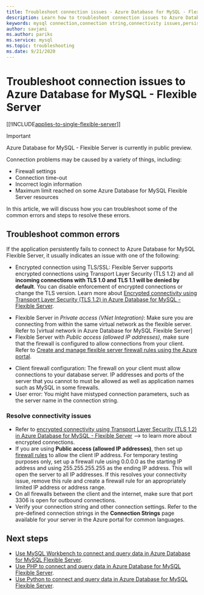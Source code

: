 ```yaml
---
title: Troubleshoot connection issues - Azure Database for MySQL - Flexible Server
description: Learn how to troubleshoot connection issues to Azure Database for MySQL Flexible Server.
keywords: mysql connection,connection string,connectivity issues,persistent error,connection error
author: savjani
ms.author: pariks
ms.service: mysql
ms.topic: troubleshooting
ms.date: 9/21/2020
---
```


# Troubleshoot connection issues to Azure Database for MySQL - Flexible Server

[[!INCLUDE[applies-to-single-flexible-server](includes/applies-to-flexible-server.md)]]

> [!IMPORTANT]
> Azure Database for MySQL - Flexible Server is currently in public preview.

Connection problems may be caused by a variety of things, including:

* Firewall settings
* Connection time-out
* Incorrect login information
* Maximum limit reached on some Azure Database for MySQL Flexible Server resources

In this article, we will discuss how you can troubleshoot some of the common errors and steps to resolve these errors.

## Troubleshoot common errors

If the application persistently fails to connect to Azure Database for MySQL Flexible Server, it usually indicates an issue with one of the following:

* Encrypted connection using TLS/SSL: Flexible Server supports encrypted connections using Transport Layer Security (TLS 1.2) and all **incoming connections with TLS 1.0 and TLS 1.1 will be denied by default**. You can disable enforcement of encrypted connections or change the TLS version. Learn more about [Encrypted connectivity using Transport Layer Security (TLS 1.2) in Azure Database for MySQL - Flexible Server](./how-to-connect-tls-ssl.md).
- Flexible Server in *Private access (VNet Integration)*: Make sure you are connecting from within the same virtual network as the flexible server. Refer to [virtual network in Azure Database for MySQL Flexible Server]<!--(./concepts-networking-virtual-network.md)-->
- Flexible Server with *Public access (allowed IP addresses)*, make sure that the firewall is configured to allow connections from your client. Refer to [Create and manage flexible server firewall rules using the Azure portal](./how-to-manage-firewall-portal.md).
* Client firewall configuration: The firewall on your client must allow connections to your database server. IP addresses and ports of the server that you cannot to must be allowed as well as application names such as MySQL in some firewalls.
* User error: You might have mistyped connection parameters, such as the server name in the connection string.

### Resolve connectivity issues

* Refer to [encrypted connectivity using Transport Layer Security (TLS 1.2) in Azure Database for MySQL - Flexible Server](./how-to-connect-tls-ssl.md) --> to learn more about encrypted connections.
* If you are using **Public access (allowed IP addresses)**, then set up [firewall rules](./how-to-manage-firewall-portal.md) to allow the client IP address. For temporary testing purposes only, set up a firewall rule using 0.0.0.0 as the starting IP address and using 255.255.255.255 as the ending IP address. This will open the server to all IP addresses. If this resolves your connectivity issue, remove this rule and create a firewall rule for an appropriately limited IP address or address range.
* On all firewalls between the client and the internet, make sure that port 3306 is open for outbound connections.
* Verify your connection string and other connection settings. Refer to the pre-defined connection strings in the **Connection Strings** page available for your server in the Azure portal for common languages.

## Next steps
- [Use MySQL Workbench to connect and query data in Azure Database for MySQL Flexible Server](./connect-workbench.md).
- [Use PHP to connect and query data in Azure Database for MySQL Flexible Server](./connect-php.md).
- [Use Python to connect and query data in Azure Database for MySQL Flexible Server](./connect-python.md).
